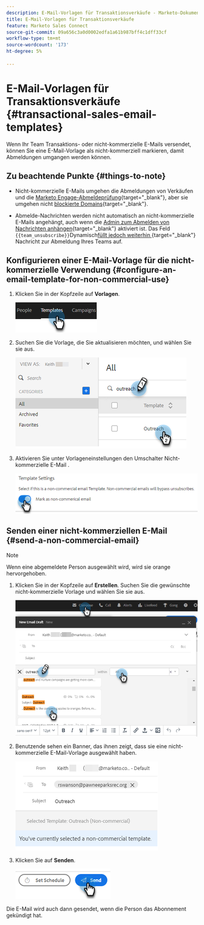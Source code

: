 ```yaml
---
description: E-Mail-Vorlagen für Transaktionsverkäufe - Marketo-Dokumente - Produktdokumentation
title: E-Mail-Vorlagen für Transaktionsverkäufe
feature: Marketo Sales Connect
source-git-commit: 09a656c3a0d0002edfa1a61b987bff4c1dff33cf
workflow-type: tm+mt
source-wordcount: '173'
ht-degree: 5%

---
```


# E-Mail-Vorlagen für Transaktionsverkäufe {#transactional-sales-email-templates}

Wenn Ihr Team Transaktions- oder nicht-kommerzielle E-Mails versendet, können Sie eine E-Mail-Vorlage als nicht-kommerziell markieren, damit Abmeldungen umgangen werden können.

## Zu beachtende Punkte {#things-to-note}

* Nicht-kommerzielle E-Mails umgehen die Abmeldungen von Verkäufen und die [Marketo Engage-Abmeldeprüfung](/help/marketo/product-docs/marketo-sales-connect/email/unsubscribes/marketo-unsubscribe-check.md){target="_blank"}, aber sie umgehen nicht [blockierte Domains](/help/marketo/product-docs/marketo-sales-connect/admin/blocked-domains.md){target="_blank"}.

* Abmelde-Nachrichten werden nicht automatisch an nicht-kommerzielle E-Mails angehängt, auch wenn die [Admin zum Abmelden von Nachrichten anhängen](/help/marketo/product-docs/marketo-sales-connect/email/unsubscribes/auto-append-unsubscribe-message-setting.md){target="_blank"} aktiviert ist. Das Feld `{{team_unsubscribe}}`Dynamisch[&#x200B; füllt jedoch weiterhin &#x200B;](/help/marketo/product-docs/marketo-sales-connect/templates/dynamic-fields/dynamic-fields-glossary.md){target="_blank"} Nachricht zur Abmeldung Ihres Teams auf.

## Konfigurieren einer E-Mail-Vorlage für die nicht-kommerzielle Verwendung {#configure-an-email-template-for-non-commercial-use}

1. Klicken Sie in der Kopfzeile auf **Vorlagen**.

   ![](assets/transactional-sales-email-templates-1.png)

1. Suchen Sie die Vorlage, die Sie aktualisieren möchten, und wählen Sie sie aus.

   ![](assets/transactional-sales-email-templates-2.png)

1. Aktivieren Sie unter Vorlageneinstellungen den Umschalter Nicht-kommerzielle E-Mail .

   ![](assets/transactional-sales-email-templates-3.png)

## Senden einer nicht-kommerziellen E-Mail {#send-a-non-commercial-email}

>[!NOTE]
>
>Wenn eine abgemeldete Person ausgewählt wird, wird sie orange hervorgehoben.

1. Klicken Sie in der Kopfzeile auf **Erstellen**. Suchen Sie die gewünschte nicht-kommerzielle Vorlage und wählen Sie sie aus.

   ![](assets/transactional-sales-email-templates-4.png)

1. Benutzende sehen ein Banner, das ihnen zeigt, dass sie eine nicht-kommerzielle E-Mail-Vorlage ausgewählt haben.

   ![](assets/transactional-sales-email-templates-5.png)

1. Klicken Sie auf **Senden**.

   ![](assets/transactional-sales-email-templates-6.png)

Die E-Mail wird auch dann gesendet, wenn die Person das Abonnement gekündigt hat.
